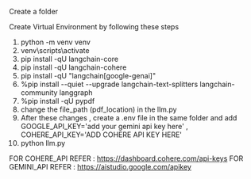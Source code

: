 Create a folder

Create Virtual Environment by following these steps
1. python -m venv venv
2. venv\scripts\activate
3. pip install -qU langchain-core
4. pip install -qU langchain-cohere
5. pip install -qU "langchain[google-genai]"
6. %pip install --quiet --upgrade langchain-text-splitters langchain-community langgraph
7. %pip install -qU pypdf
8. change the file_path (pdf_location) in the llm.py
9. After these changes , create a .env file in the same folder and  add GOOGLE_API_KEY='add your gemini api key here' , COHERE_API_KEY='ADD COHERE API KEY HERE'
10. python llm.py

FOR COHERE_API REFER : https://dashboard.cohere.com/api-keys
FOR GEMINI_API REFER : https://aistudio.google.com/apikey
